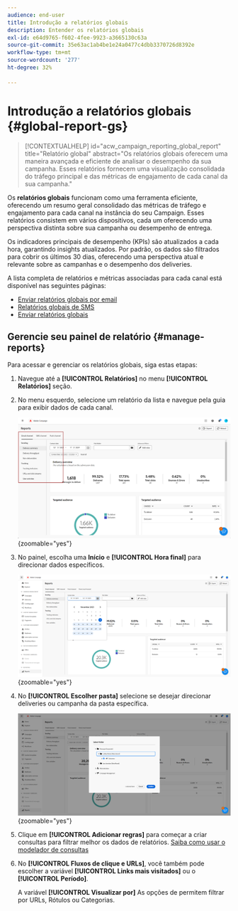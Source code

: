 ```yaml
---
audience: end-user
title: Introdução a relatórios globais
description: Entender os relatórios globais
exl-id: e64d9765-f602-4fee-9923-a3665130c63a
source-git-commit: 35e63ac1ab4be1e24a0477c4dbb3370726d8392e
workflow-type: tm+mt
source-wordcount: '277'
ht-degree: 32%

---
```


# Introdução a relatórios globais {#global-report-gs}

>[!CONTEXTUALHELP]
>id="acw_campaign_reporting_global_report"
>title="Relatório global"
>abstract="Os relatórios globais oferecem uma maneira avançada e eficiente de analisar o desempenho da sua campanha. Esses relatórios fornecem uma visualização consolidada do tráfego principal e das métricas de engajamento de cada canal da sua campanha."

Os **relatórios globais** funcionam como uma ferramenta eficiente, oferecendo um resumo geral consolidado das métricas de tráfego e engajamento para cada canal na instância do seu Campaign. Esses relatórios consistem em vários dispositivos, cada um oferecendo uma perspectiva distinta sobre sua campanha ou desempenho de entrega.

Os indicadores principais de desempenho (KPIs) são atualizados a cada hora, garantindo insights atualizados. Por padrão, os dados são filtrados para cobrir os últimos 30 dias, oferecendo uma perspectiva atual e relevante sobre as campanhas e o desempenho dos deliveries.

A lista completa de relatórios e métricas associadas para cada canal está disponível nas seguintes páginas:

* [Enviar relatórios globais por email](global-report-email.md)
* [Relatórios globais de SMS](global-report-sms.md)
* [Enviar relatórios globais](global-report-push.md)

## Gerencie seu painel de relatório {#manage-reports}

Para acessar e gerenciar os relatórios globais, siga estas etapas:

1. Navegue até a **[!UICONTROL Relatórios]** no menu **[!UICONTROL Relatórios]** seção.

1. No menu esquerdo, selecione um relatório da lista e navegue pela guia para exibir dados de cada canal.

   ![](assets/global_report_manage_3.png){zoomable=&quot;yes&quot;}

1. No painel, escolha uma **Início** e **[!UICONTROL Hora final]** para direcionar dados específicos.

   ![](assets/global_report_manage_1.png){zoomable=&quot;yes&quot;}

1. No **[!UICONTROL Escolher pasta]** selecione se desejar direcionar deliveries ou campanha da pasta específica.

   ![](assets/global_report_manage_2.png){zoomable=&quot;yes&quot;}

1. Clique em **[!UICONTROL Adicionar regras]** para começar a criar consultas para filtrar melhor os dados de relatórios. [Saiba como usar o modelador de consultas](../query/query-modeler-overview.md)

1. No **[!UICONTROL Fluxos de clique e URLs]**, você também pode escolher a variável **[!UICONTROL Links mais visitados]** ou o **[!UICONTROL Período]**.

   A variável **[!UICONTROL Visualizar por]** As opções de permitem filtrar por URLs, Rótulos ou Categorias.
